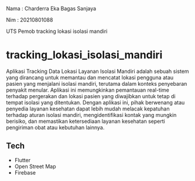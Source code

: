 Nama : Charderra Eka Bagas Sanjaya

Nim : 20210801088

UTS Pemob tracking lokasi isolasi mandiri

# tracking_lokasi_isolasi_mandiri

Aplikasi Tracking Data Lokasi Layanan Isolasi Mandiri adalah sebuah sistem yang dirancang untuk memantau dan mencatat lokasi pengguna atau pasien yang menjalani isolasi mandiri, terutama dalam konteks penyebaran penyakit menular. Aplikasi ini memungkinkan pemantauan real-time terhadap pergerakan dan lokasi pasien yang diwajibkan untuk tetap di tempat isolasi yang ditentukan. Dengan aplikasi ini, pihak berwenang atau penyedia layanan kesehatan dapat lebih mudah melacak kepatuhan terhadap aturan isolasi mandiri, mengidentifikasi kontak yang mungkin berisiko, dan memastikan ketersediaan layanan kesehatan seperti pengiriman obat atau kebutuhan lainnya.

## Tech

- Flutter
- Open Street Map
- Firebase
